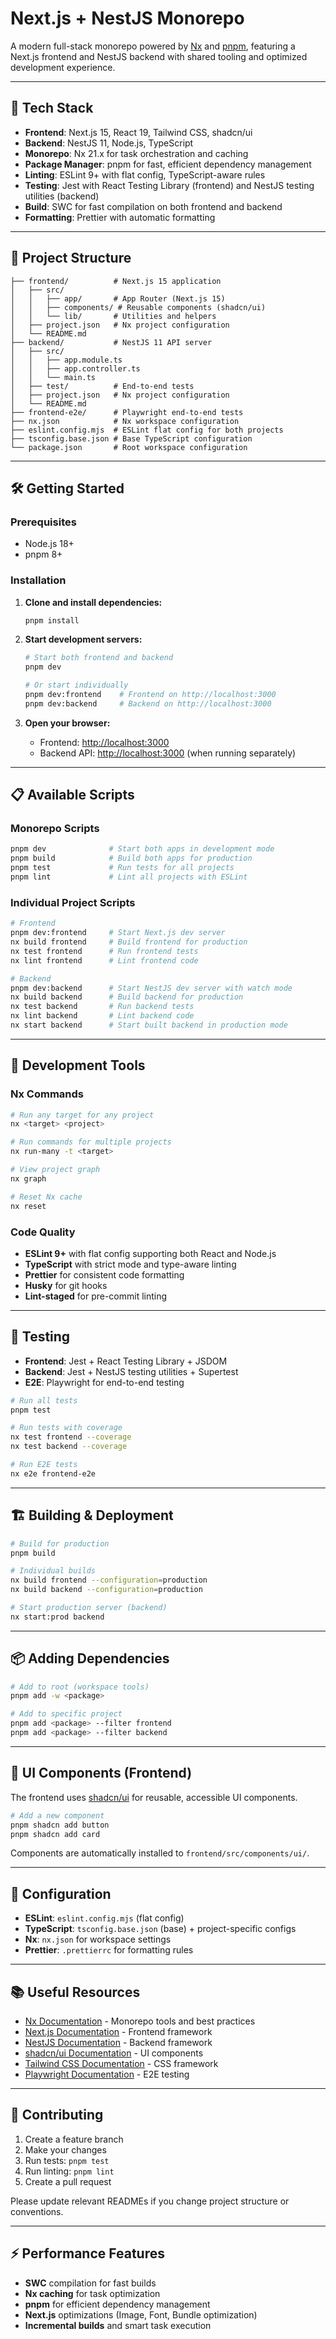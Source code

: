 # Next.js + NestJS Monorepo

A modern full-stack monorepo powered by [Nx](https://nx.dev) and [pnpm](https://pnpm.io/), featuring a Next.js frontend and NestJS backend with shared tooling and optimized development experience.

---

## 🚀 Tech Stack

- **Frontend**: Next.js 15, React 19, Tailwind CSS, shadcn/ui
- **Backend**: NestJS 11, Node.js, TypeScript
- **Monorepo**: Nx 21.x for task orchestration and caching
- **Package Manager**: pnpm for fast, efficient dependency management
- **Linting**: ESLint 9+ with flat config, TypeScript-aware rules
- **Testing**: Jest with React Testing Library (frontend) and NestJS testing utilities (backend)
- **Build**: SWC for fast compilation on both frontend and backend
- **Formatting**: Prettier with automatic formatting

---

## 📁 Project Structure

```
├── frontend/          # Next.js 15 application
│   ├── src/
│   │   ├── app/       # App Router (Next.js 15)
│   │   ├── components/ # Reusable components (shadcn/ui)
│   │   └── lib/       # Utilities and helpers
│   ├── project.json   # Nx project configuration
│   └── README.md
├── backend/           # NestJS 11 API server
│   ├── src/
│   │   ├── app.module.ts
│   │   ├── app.controller.ts
│   │   └── main.ts
│   ├── test/          # End-to-end tests
│   ├── project.json   # Nx project configuration
│   └── README.md
├── frontend-e2e/      # Playwright end-to-end tests
├── nx.json            # Nx workspace configuration
├── eslint.config.mjs  # ESLint flat config for both projects
├── tsconfig.base.json # Base TypeScript configuration
└── package.json       # Root workspace configuration
```

---

## 🛠️ Getting Started

### Prerequisites

- Node.js 18+
- pnpm 8+

### Installation

1. **Clone and install dependencies:**

   ```bash
   pnpm install
   ```

2. **Start development servers:**

   ```bash
   # Start both frontend and backend
   pnpm dev

   # Or start individually
   pnpm dev:frontend    # Frontend on http://localhost:3000
   pnpm dev:backend     # Backend on http://localhost:3000
   ```

3. **Open your browser:**
   - Frontend: [http://localhost:3000](http://localhost:3000)
   - Backend API: [http://localhost:3000](http://localhost:3000) (when running separately)

---

## 📋 Available Scripts

### Monorepo Scripts

```bash
pnpm dev              # Start both apps in development mode
pnpm build            # Build both apps for production
pnpm test             # Run tests for all projects
pnpm lint             # Lint all projects with ESLint
```

### Individual Project Scripts

```bash
# Frontend
pnpm dev:frontend     # Start Next.js dev server
nx build frontend     # Build frontend for production
nx test frontend      # Run frontend tests
nx lint frontend      # Lint frontend code

# Backend
pnpm dev:backend      # Start NestJS dev server with watch mode
nx build backend      # Build backend for production
nx test backend       # Run backend tests
nx lint backend       # Lint backend code
nx start backend      # Start built backend in production mode
```

---

## 🔧 Development Tools

### Nx Commands

```bash
# Run any target for any project
nx <target> <project>

# Run commands for multiple projects
nx run-many -t <target>

# View project graph
nx graph

# Reset Nx cache
nx reset
```

### Code Quality

- **ESLint 9+** with flat config supporting both React and Node.js
- **TypeScript** with strict mode and type-aware linting
- **Prettier** for consistent code formatting
- **Husky** for git hooks
- **Lint-staged** for pre-commit linting

---

## 🧪 Testing

- **Frontend**: Jest + React Testing Library + JSDOM
- **Backend**: Jest + NestJS testing utilities + Supertest
- **E2E**: Playwright for end-to-end testing

```bash
# Run all tests
pnpm test

# Run tests with coverage
nx test frontend --coverage
nx test backend --coverage

# Run E2E tests
nx e2e frontend-e2e
```

---

## 🏗️ Building & Deployment

```bash
# Build for production
pnpm build

# Individual builds
nx build frontend --configuration=production
nx build backend --configuration=production

# Start production server (backend)
nx start:prod backend
```

---

## 📦 Adding Dependencies

```bash
# Add to root (workspace tools)
pnpm add -w <package>

# Add to specific project
pnpm add <package> --filter frontend
pnpm add <package> --filter backend
```

---

## 🎨 UI Components (Frontend)

The frontend uses [shadcn/ui](https://ui.shadcn.com/docs) for reusable, accessible UI components.

```bash
# Add a new component
pnpm shadcn add button
pnpm shadcn add card
```

Components are automatically installed to `frontend/src/components/ui/`.

---

## 🔧 Configuration

- **ESLint**: `eslint.config.mjs` (flat config)
- **TypeScript**: `tsconfig.base.json` (base) + project-specific configs
- **Nx**: `nx.json` for workspace settings
- **Prettier**: `.prettierrc` for formatting rules

---

## 📚 Useful Resources

- [Nx Documentation](https://nx.dev) - Monorepo tools and best practices
- [Next.js Documentation](https://nextjs.org/docs) - Frontend framework
- [NestJS Documentation](https://docs.nestjs.com) - Backend framework
- [shadcn/ui Documentation](https://ui.shadcn.com/docs) - UI components
- [Tailwind CSS Documentation](https://tailwindcss.com/docs) - CSS framework
- [Playwright Documentation](https://playwright.dev/) - E2E testing

---

## 🤝 Contributing

1. Create a feature branch
2. Make your changes
3. Run tests: `pnpm test`
4. Run linting: `pnpm lint`
5. Create a pull request

Please update relevant READMEs if you change project structure or conventions.

---

## ⚡ Performance Features

- **SWC** compilation for fast builds
- **Nx caching** for task optimization
- **pnpm** for efficient dependency management
- **Next.js** optimizations (Image, Font, Bundle optimization)
- **Incremental builds** and smart task execution
